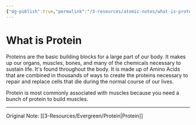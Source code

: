 ```yaml
---
{"dg-publish":true,"permalink":"/3-resources/atomic-notes/what-is-protein/","tags":["🏆_health","☢️_Atomic"],"updated":"2025-10-18T22:39:29.694-07:00"}
---
```


# What is Protein
Proteins are the basic building blocks for a large part of our body. It makes up our organs, muscles, bones, and many of the chemicals necessary to sustain life. It's found throughout the body. It is made up of Amino Acids that are combined in thousands of ways to create the proteins necessary to repair and replace cells that die during the normal course of our lives.

Protein is most commonly associated with muscles because you need a bunch of protein to build muscles.

---
Original Note: [[3-Resources/Evergreen/Protein\|Protein]]